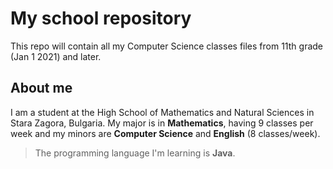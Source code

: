 # My school repository

This repo will contain all my Computer Science classes files from 11th grade (Jan 1 2021) and later.

## About me

I am a student at the High School of Mathematics and Natural Sciences in Stara Zagora, Bulgaria. My major is in **Mathematics**, having 9 classes per week and my minors are **Computer Science** and **English** (8 classes/week).

> The programming language I'm learning is **Java**.
